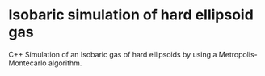 # Isobaric simulation of hard ellipsoid gas
C++ Simulation of an Isobaric gas of hard ellipsoids by using a Metropolis-Montecarlo algorithm.
